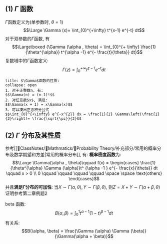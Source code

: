 ## (1) $\Gamma$ 函数 
$\Gamma$函数定义为(单参数时, $\theta =1$)
$$\Large \Gamma (x)= \int_{0}^{+\infty} t^{x-1} e^{-t} dt$$
对于双参数的$\Gamma$函数, 有
$$\Large\boxed {\Gamma (\alpha , \theta) = \int_{0}^{+ \infty} \frac{1}{\theta^{\alpha}} t^{\alpha -1} e^{- \frac{t}{\theta}} dt}$$
复数域中的$\Gamma$函数定义: 
$$\Gamma(z) = \int_{0}^{+\infty} t^{z-1} e^{-t} dt$$
`````ad-note
title: $\Gamma$函数的性质:
collapse: open
1. 对于正整数n, 有:
$$\Gamma(n) = (n-1)!$$
2. 对任意数$x$, 满足: 
$$\Gamma(x + 1) = x\Gamma(x)$$
3. 可以凑出正态积分公式
$$\int_{0}^{+\infty} e^{-x^{2}} dx = \frac{1}{2} \Gamma\left(\frac{1}{2}\right)= \frac{\sqrt{\pi}}{2}$$
`````
## (2) $\Gamma$ 分布及其性质 
参考[[📘ClassNotes/📐Mathmatics/🎣Probability Theory/补充部分/常用的概率分布及数学期望和方差|常用的概率分布]], 有: 
**概率密度函数**为: 
$$\Large \Gamma(\alpha , \theta)\qquad  f(x) = \begin{cases}
\frac{1}{\theta^{\alpha} \Gamma (\alpha)}t^ {\alpha -1 } e^{- \frac{x}{\theta}} dt \qquad  x > 0  \\
0 \qquad  \qquad  \qquad  \qquad \space \space \text{others}
\end{cases}$$
并且**满足$\Gamma$分布的可加性**: 当$X\sim \Gamma(\alpha, \theta), Y \sim \Gamma(\beta, \theta)$, 则$Z = X + Y \sim \Gamma(\alpha + \beta, \theta)$
证明参考第二章例题2

beta 函数: 
$$B(\alpha, \beta) = \int_{0}^{1} t^{\alpha-1} (1 -t)^{\beta-1} dt$$
有关系:
$$B(\alpha, \beta) = \frac{\Gamma (\alpha)  \Gamma (\beta)}{\Gamma(\alpha + \beta)}$$
